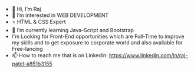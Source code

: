 - 👋 Hi, I’m Raj
- 👀 I’m interested in WEB DEVELOPMENT
- ⭐ HTML & CSS Expert
- 🌱 I’m currently learning Java-Script and Bootstrap
- I'm Looking for Front-End opportunities which are Full-Time to improve my skills  and to get exposure to corporate world and also avaliable for Free-lancing
- 📫 How to reach me that is on Linkedin: https://www.linkedin.com/in/raj-patel-a851b3155 


<!---
IITSRAJ/IITSRAJ is a ✨ special ✨ repository because its `README.md` (this file) appears on your GitHub profile.
You can click the Preview link to take a look at your changes.
--->

